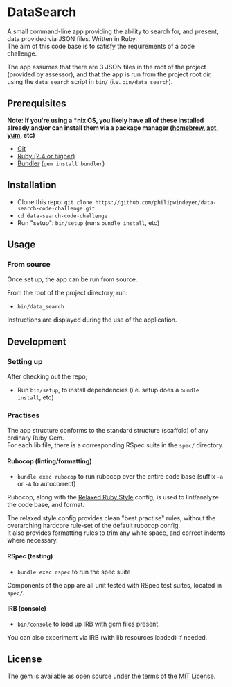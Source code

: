 # DataSearch

A small command-line app providing the ability to search for, and present, data provided via JSON files. Written in Ruby.  
The aim of this code base is to satisfy the requirements of a code challenge.

The app assumes that there are 3 JSON files in the root of the project (provided by assessor), and that the app is run from the project root dir, using the `data_search` script in `bin/` (i.e. `bin/data_search`).

## Prerequisites

**Note: If you're using a \*nix OS, you likely have all of these installed already and/or can install them via a package manager ([homebrew](https://brew.sh/), [apt](https://packages.debian.org/search?keywords=apt), [yum](http://yum.baseurl.org/), etc)**

- [Git](https://git-scm.com/)
- [Ruby (2.4 or higher)](https://www.ruby-lang.org/en)
- [Bundler](https://bundler.io/) (`gem install bundler`)

## Installation

- Clone this repo: `git clone https://github.com/philipwindeyer/data-search-code-challenge.git`
- `cd data-search-code-challenge`
- Run "setup": `bin/setup` (runs `bundle install`, etc)

## Usage

### From source

Once set up, the app can be run from source.

From the root of the project directory, run:

- `bin/data_search`

Instructions are displayed during the use of the application.

## Development

### Setting up

After checking out the repo;

- Run `bin/setup`, to install dependencies (i.e. setup does a `bundle install`, etc)

### Practises

The app structure conforms to the standard structure (scaffold) of any ordinary Ruby Gem.  
For each lib file, there is a corresponding RSpec suite in the `spec/` directory.

#### Rubocop (linting/formatting)

- `bundle exec rubocop` to run rubocop over the entire code base (suffix `-a` or `-A` to autocorrect)

Rubocop, along with the [Relaxed Ruby Style](https://relaxed.ruby.style/) config, is used to lint/analyze the code base, and format.

The relaxed style config provides clean "best practise" rules, without the overarching hardcore rule-set of the default rubocop config.  
It also provides formatting rules to trim any white space, and correct indents where necessary.

#### RSpec (testing)

- `bundle exec rspec` to run the spec suite

Components of the app are all unit tested with RSpec test suites, located in `spec/`.

#### IRB (console)

- `bin/console` to load up IRB with gem files present.

You can also experiment via IRB (with lib resources loaded) if needed.

## License

The gem is available as open source under the terms of the [MIT License](https://opensource.org/licenses/MIT).
